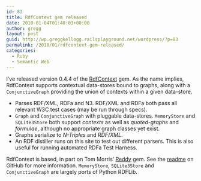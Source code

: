 ```yaml
---
id: 83
title: RdfContext gem released
date: 2010-01-04T01:40:03+00:00
author: gregg
layout: post
guid: http://wp.greggkellogg.railsplayground.net/wordpress/?p=83
permalink: /2010/01/rdfcontext-gem-released/
categories:
  - Ruby
  - Semantic Web
---
```

I&#8217;ve released version 0.4.4 of the [RdfContext](http://gemcutter.org/gems/rdf_context) gem. As the name implies, RdfContext supports contextual data-stores bound to graphs, along with a `ConjunctiveGraph` providing the union of contexts within a given data-store.

  * Parses RDF/XML, RDFa and N3. RDF/XML and RDFa both pass all relevant W3C test cases (may be run through specs).
  * `Graph` and `ConjunctiveGraph` with pluggable data-stores. `MemoryStore` and `SQLite3Store` both support _contexts_ as well as _quoted-graphs_ and _formulae_, although no appropriate graph classes yet exist.
  * Graphs serialize to _N-Triples_ and _RDF/XML_.
  * An RDF distiller runs on this site to test out different parsers. This is also useful for running automated RDFa Test Harness. 

RdfContext is based, in part on Tom Morris&#8217; [Reddy](http://gemcutter.org/gems/reddy) gem. See the [readme](http://github.com/gkellogg/rdf_context) on GitHub for more information. `MemoryStore`, `SQLite3Store` and `ConjunctiveGraph` are largely ports of Python RDFLib.